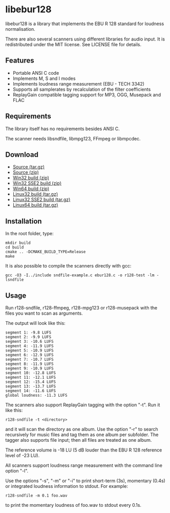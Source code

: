 libebur128
==========

libebur128 is a library that implements the EBU R 128 standard for loudness
normalisation.

There are also several scanners using different libraries for audio input.
It is redistributed under the MIT license. See LICENSE file for details.

Features
--------

* Portable ANSI C code
* Implements M, S and I modes
* Implements loudness range measurement (EBU - TECH 3342)
* Supports all samplerates by recalculation of the filter coefficients
* ReplayGain compatible tagging support for MP3, OGG, Musepack and FLAC


Requirements
------------

The library itself has no requirements besides ANSI C.

The scanner needs libsndfile, libmpg123, FFmpeg or libmpcdec.


Download
--------

* [Source (tar.gz)](libebur128-0.1.12-Source.tar.gz)
* [Source (zip)](libebur128-0.1.12-Source.zip)
* [Win32 build (zip)](libebur128-0.1.12-win32.zip)
* [Win32 SSE2 build (zip)](libebur128-0.1.12-win32-sse2.zip)
* [Win64 build (zip)](libebur128-0.1.12-win64.zip)
* [Linux32 build (tar.gz)](libebur128-0.1.12-Linux.tar.gz)
* [Linux32 SSE2 build (tar.gz)](libebur128-0.1.12-Linux-sse2.tar.gz)
* [Linux64 build (tar.gz)](libebur128-0.1.12-Linux64.tar.gz)


Installation
-----------

In the root folder, type:

    mkdir build
    cd build
    cmake .. -DCMAKE_BUILD_TYPE=Release
    make


It is also possible to compile the scanners directly with gcc:

    gcc -O3 -I../include sndfile-example.c ebur128.c -o r128-test -lm -lsndfile


Usage
-----

Run r128-sndfile, r128-ffmpeg, r128-mpg123 or r128-musepack with the files you
want to scan as arguments.

The output will look like this:

    segment 1: -9.8 LUFS
    segment 2: -9.9 LUFS
    segment 3: -10.6 LUFS
    segment 4: -11.9 LUFS
    segment 5: -10.9 LUFS
    segment 6: -12.9 LUFS
    segment 7: -10.7 LUFS
    segment 8: -11.9 LUFS
    segment 9: -10.9 LUFS
    segment 10: -12.8 LUFS
    segment 11: -12.1 LUFS
    segment 12: -15.4 LUFS
    segment 13: -13.7 LUFS
    segment 14: -11.6 LUFS
    global loudness: -11.3 LUFS


The scanners also support ReplayGain tagging with the option "-t". Run it like
this:

    r128-sndfile -t <directory>

and it will scan the directory as one album. Use the option "-r" to search
recursively for music files and tag them as one album per subfolder. The tagger
also supports file input; then all files are treated as one album.

The reference volume is -18 LU (5 dB louder than the EBU R 128 reference level
of -23 LU).

All scanners support loudness range measurement with the command line
option "-l".

Use the options "-s", "-m" or "-i" to print short-term (3s), momentary (0.4s)
or integrated loudness information to stdout. For example:

    r128-sndfile -m 0.1 foo.wav

to print the momentary loudness of foo.wav to stdout every 0.1s.

